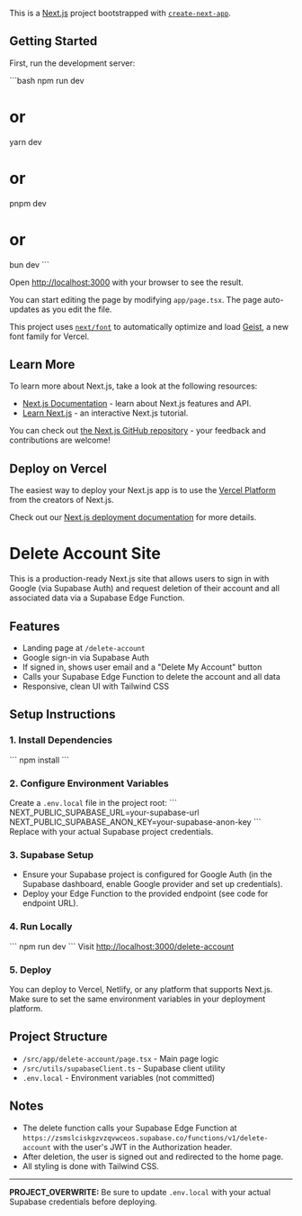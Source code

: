 This is a [Next.js](https://nextjs.org) project bootstrapped with [`create-next-app`](https://nextjs.org/docs/app/api-reference/cli/create-next-app).

## Getting Started

First, run the development server:

\`\`\`bash
npm run dev
# or
yarn dev
# or
pnpm dev
# or
bun dev
\`\`\`

Open [http://localhost:3000](http://localhost:3000) with your browser to see the result.

You can start editing the page by modifying `app/page.tsx`. The page auto-updates as you edit the file.

This project uses [`next/font`](https://nextjs.org/docs/app/building-your-application/optimizing/fonts) to automatically optimize and load [Geist](https://vercel.com/font), a new font family for Vercel.

## Learn More

To learn more about Next.js, take a look at the following resources:

- [Next.js Documentation](https://nextjs.org/docs) - learn about Next.js features and API.
- [Learn Next.js](https://nextjs.org/learn) - an interactive Next.js tutorial.

You can check out [the Next.js GitHub repository](https://github.com/vercel/next.js) - your feedback and contributions are welcome!

## Deploy on Vercel

The easiest way to deploy your Next.js app is to use the [Vercel Platform](https://vercel.com/new?utm_medium=default-template&filter=next.js&utm_source=create-next-app&utm_campaign=create-next-app-readme) from the creators of Next.js.

Check out our [Next.js deployment documentation](https://nextjs.org/docs/app/building-your-application/deploying) for more details.

# Delete Account Site

This is a production-ready Next.js site that allows users to sign in with Google (via Supabase Auth) and request deletion of their account and all associated data via a Supabase Edge Function.

## Features
- Landing page at `/delete-account`
- Google sign-in via Supabase Auth
- If signed in, shows user email and a "Delete My Account" button
- Calls your Supabase Edge Function to delete the account and all data
- Responsive, clean UI with Tailwind CSS

## Setup Instructions

### 1. Install Dependencies
\`\`\`
npm install
\`\`\`

### 2. Configure Environment Variables
Create a `.env.local` file in the project root:
\`\`\`
NEXT_PUBLIC_SUPABASE_URL=your-supabase-url
NEXT_PUBLIC_SUPABASE_ANON_KEY=your-supabase-anon-key
\`\`\`
Replace with your actual Supabase project credentials.

### 3. Supabase Setup
- Ensure your Supabase project is configured for Google Auth (in the Supabase dashboard, enable Google provider and set up credentials).
- Deploy your Edge Function to the provided endpoint (see code for endpoint URL).

### 4. Run Locally
\`\`\`
npm run dev
\`\`\`
Visit [http://localhost:3000/delete-account](http://localhost:3000/delete-account)

### 5. Deploy
You can deploy to Vercel, Netlify, or any platform that supports Next.js. Make sure to set the same environment variables in your deployment platform.

## Project Structure
- `/src/app/delete-account/page.tsx` - Main page logic
- `/src/utils/supabaseClient.ts` - Supabase client utility
- `.env.local` - Environment variables (not committed)

## Notes
- The delete function calls your Supabase Edge Function at `https://zsmslciskgzvzqvwceos.supabase.co/functions/v1/delete-account` with the user's JWT in the Authorization header.
- After deletion, the user is signed out and redirected to the home page.
- All styling is done with Tailwind CSS.

---

**PROJECT_OVERWRITE:** Be sure to update `.env.local` with your actual Supabase credentials before deploying.
